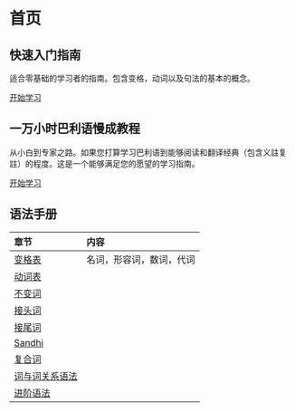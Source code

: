 # 首页

## 快速入门指南

适合零基础的学习者的指南。包含变格，动词以及句法的基本的概念。

[开始学习](shortcut/summary.md)

## 一万小时巴利语慢成教程

从小白到专家之路。如果您打算学习巴利语到能够阅读和翻译经典（包含义註复註）的程度。这是一个能够满足您的愿望的学习指南。

[开始学习](palistep/summary.md)

## 语法手册

| 章节 | 内容 |
| :--- | :--- |
| [变格表](declension/ending-table.md) | 名词，形容词，数词，代词 |
| [动词表](verbal/readme.md) |  |
| [不变词](readme.md) |  |
| [接头词](readme.md) |  |
| [接尾词](readme.md) |  |
| [Sandhi](readme.md) |  |
| [复合词](readme.md) |  |
| [词与词关系语法](basic-relation/readme.md) |  |
| [进阶语法](grammar/readme.md) |  |

